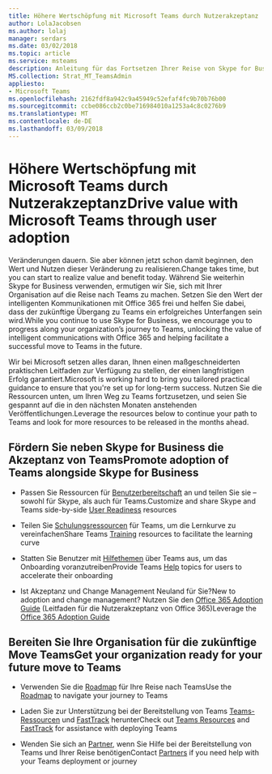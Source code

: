 ```yaml
---
title: Höhere Wertschöpfung mit Microsoft Teams durch Nutzerakzeptanz
author: LolaJacobsen
ms.author: lolaj
manager: serdars
ms.date: 03/02/2018
ms.topic: article
ms.service: msteams
description: Anleitung für das Fortsetzen Ihrer Reise von Skype for Business nach Microsoft Teams
MS.collection: Strat_MT_TeamsAdmin
appliesto:
- Microsoft Teams
ms.openlocfilehash: 2162fdf8a942c9a45949c52efaf4fc9b70b76b00
ms.sourcegitcommit: ccbe086ccb2c0be716984010a1253a4c8c0276b9
ms.translationtype: MT
ms.contentlocale: de-DE
ms.lasthandoff: 03/09/2018
---
```

<a name="drive-value-with-microsoft-teams-through-user-adoption"></a><span data-ttu-id="e8ae1-103">Höhere Wertschöpfung mit Microsoft Teams durch Nutzerakzeptanz</span><span class="sxs-lookup"><span data-stu-id="e8ae1-103">Drive value with Microsoft Teams through user adoption</span></span>
================================================================


<span data-ttu-id="e8ae1-104">Veränderungen dauern. Sie aber können jetzt schon damit beginnen, den Wert und Nutzen dieser Veränderung zu realisieren.</span><span class="sxs-lookup"><span data-stu-id="e8ae1-104">Change takes time, but you can start to realize value and benefit today.</span></span> <span data-ttu-id="e8ae1-105">Während Sie weiterhin Skype for Business verwenden, ermutigen wir Sie, sich mit Ihrer Organisation auf die Reise nach Teams zu machen. Setzen Sie den Wert der intelligenten Kommunikationen mit Office 365 frei und helfen Sie dabei, dass der zukünftige Übergang zu Teams ein erfolgreiches Unterfangen sein wird.</span><span class="sxs-lookup"><span data-stu-id="e8ae1-105">While you continue to use Skype for Business, we encourage you to progress along your organization’s journey to Teams, unlocking the value of intelligent communications with Office 365 and helping facilitate a successful move to Teams in the future.</span></span>

<span data-ttu-id="e8ae1-106">Wir bei Microsoft setzen alles daran, Ihnen einen maßgeschneiderten praktischen Leitfaden zur Verfügung zu stellen, der einen langfristigen Erfolg garantiert.</span><span class="sxs-lookup"><span data-stu-id="e8ae1-106">Microsoft is working hard to bring you tailored practical guidance to ensure that you're set up for long-term success.</span></span> <span data-ttu-id="e8ae1-107">Nutzen Sie die Ressourcen unten, um Ihren Weg zu Teams fortzusetzen, und seien Sie gespannt auf die in den nächsten Monaten anstehenden Veröffentlichungen.</span><span class="sxs-lookup"><span data-stu-id="e8ae1-107">Leverage the resources below to continue your path to Teams and look for more resources to be released in the months ahead.</span></span>

## <a name="promote-adoption-of-teams-alongside-skype-for-business"></a><span data-ttu-id="e8ae1-108">Fördern Sie neben Skype for Business die Akzeptanz von Teams</span><span class="sxs-lookup"><span data-stu-id="e8ae1-108">Promote adoption of Teams alongside Skype for Business</span></span> 

- <span data-ttu-id="e8ae1-109">Passen Sie Ressourcen für [Benutzerbereitschaft](https://go.microsoft.com/fwlink/?linkid=859044) an und teilen Sie sie – sowohl für Skype, als auch für Teams.</span><span class="sxs-lookup"><span data-stu-id="e8ae1-109">Customize and share Skype and Teams side-by-side [User Readiness](https://go.microsoft.com/fwlink/?linkid=859044) resources</span></span>

- <span data-ttu-id="e8ae1-110">Teilen Sie [Schulungsressourcen](https://support.office.com/article/Office-Training-Center-b8f02f81-ec85-4493-a39b-4c48e6bc4bfb) für Teams, um die Lernkurve zu vereinfachen</span><span class="sxs-lookup"><span data-stu-id="e8ae1-110">Share Teams [Training](https://support.office.com/article/Office-Training-Center-b8f02f81-ec85-4493-a39b-4c48e6bc4bfb) resources to facilitate the learning curve</span></span>

- <span data-ttu-id="e8ae1-111">Statten Sie Benutzer mit [Hilfethemen](https://support.office.com/teams) über Teams aus, um das Onboarding voranzutreiben</span><span class="sxs-lookup"><span data-stu-id="e8ae1-111">Provide Teams [Help](https://support.office.com/teams) topics for users to accelerate their onboarding</span></span>

- <span data-ttu-id="e8ae1-112">Ist Akzeptanz und Change Management Neuland für Sie?</span><span class="sxs-lookup"><span data-stu-id="e8ae1-112">New to adoption and change management?</span></span> <span data-ttu-id="e8ae1-113">Nutzen Sie den [Office 365 Adoption Guide](https://go.microsoft.com/fwlink/?linkid=859045) (Leitfaden für die Nutzerakzeptanz von Office 365)</span><span class="sxs-lookup"><span data-stu-id="e8ae1-113">Leverage the [Office 365 Adoption Guide](https://go.microsoft.com/fwlink/?linkid=859045)</span></span>


## <a name="get-your-organization-ready-for-your-future-move-to-teams"></a><span data-ttu-id="e8ae1-114">Bereiten Sie Ihre Organisation für die zukünftige Move Teams</span><span class="sxs-lookup"><span data-stu-id="e8ae1-114">Get your organization ready for your future move to Teams</span></span>

- <span data-ttu-id="e8ae1-115">Verwenden Sie die [Roadmap](https://go.microsoft.com/fwlink/?linkid=859047) für Ihre Reise nach Teams</span><span class="sxs-lookup"><span data-stu-id="e8ae1-115">Use the [Roadmap](https://go.microsoft.com/fwlink/?linkid=859047) to navigate your journey to Teams</span></span>

- <span data-ttu-id="e8ae1-116">Laden Sie zur Unterstützung bei der Bereitstellung von Teams [Teams-Ressourcen](https://go.microsoft.com/fwlink/?linkid=859048) und [FastTrack](https://go.microsoft.com/fwlink/?linkid=859049) herunter</span><span class="sxs-lookup"><span data-stu-id="e8ae1-116">Check out [Teams Resources](https://go.microsoft.com/fwlink/?linkid=859048) and [FastTrack](https://go.microsoft.com/fwlink/?linkid=859049) for assistance with deploying Teams</span></span>

- <span data-ttu-id="e8ae1-117">Wenden Sie sich an [Partner](https://go.microsoft.com/fwlink/?linkid=859050), wenn Sie Hilfe bei der Bereitstellung von Teams und Ihrer Reise benötigen</span><span class="sxs-lookup"><span data-stu-id="e8ae1-117">Contact [Partners](https://go.microsoft.com/fwlink/?linkid=859050) if you need help with your Teams deployment or journey</span></span>




